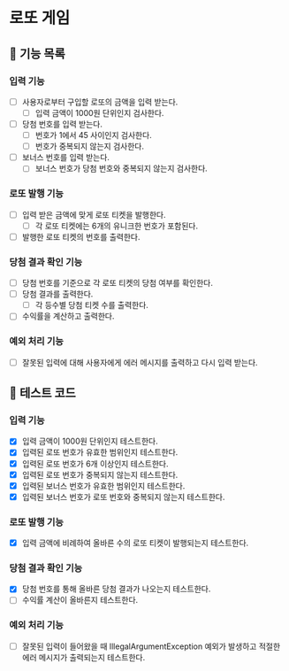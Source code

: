 # 로또 게임

## 🚀 기능 목록

### 입력 기능
- [ ] 사용자로부터 구입할 로또의 금액을 입력 받는다.
    - [ ] 입력 금액이 1000원 단위인지 검사한다.
- [ ] 당첨 번호를 입력 받는다.
    - [ ] 번호가 1에서 45 사이인지 검사한다.
    - [ ] 번호가 중복되지 않는지 검사한다.
- [ ] 보너스 번호를 입력 받는다.
    - [ ] 보너스 번호가 당첨 번호와 중복되지 않는지 검사한다.

### 로또 발행 기능
- [ ] 입력 받은 금액에 맞게 로또 티켓을 발행한다.
    - [ ] 각 로또 티켓에는 6개의 유니크한 번호가 포함된다.
- [ ] 발행한 로또 티켓의 번호를 출력한다.

### 당첨 결과 확인 기능
- [ ] 당첨 번호를 기준으로 각 로또 티켓의 당첨 여부를 확인한다.
- [ ] 당첨 결과를 출력한다.
    - [ ] 각 등수별 당첨 티켓 수를 출력한다.
- [ ] 수익률을 계산하고 출력한다.

### 예외 처리 기능
- [ ] 잘못된 입력에 대해 사용자에게 에러 메시지를 출력하고 다시 입력 받는다.

## 🎯 테스트 코드

### 입력 기능
- [x] 입력 금액이 1000원 단위인지 테스트한다.
- [x] 입력된 로또 번호가 유효한 범위인지 테스트한다.
- [x] 입력된 로또 번호가 6개 이상인지 테스트한다.
- [x] 입력된 로또 번호가 중복되지 않는지 테스트한다.
- [x] 입력된 보너스 번호가 유효한 범위인지 테스트한다.
- [x] 입력된 보너스 번호가 로또 번호와 중복되지 않는지 테스트한다.

### 로또 발행 기능
- [x] 입력 금액에 비례하여 올바른 수의 로또 티켓이 발행되는지 테스트한다.

### 당첨 결과 확인 기능
- [x] 당첨 번호를 통해 올바른 당첨 결과가 나오는지 테스트한다.
- [ ] 수익률 계산이 올바른지 테스트한다.

### 예외 처리 기능
- [ ] 잘못된 입력이 들어왔을 때 IllegalArgumentException 예외가 발생하고 적절한 에러 메시지가 출력되는지 테스트한다.